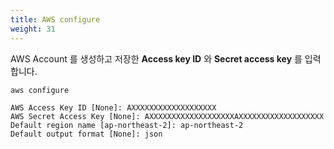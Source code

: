 ```yaml
---
title: AWS configure
weight: 31
---
```


AWS Account 를 생성하고 저장한 **Access key ID** 와 **Secret access key** 를 입력합니다.

```bash
aws configure
```

```
AWS Access Key ID [None]: AXXXXXXXXXXXXXXXXXXX
AWS Secret Access Key [None]: AXXXXXXXXXXXXXXXXXXXAXXXXXXXXXXXXXXXXXXX
Default region name [ap-northeast-2]: ap-northeast-2
Default output format [None]: json
```
